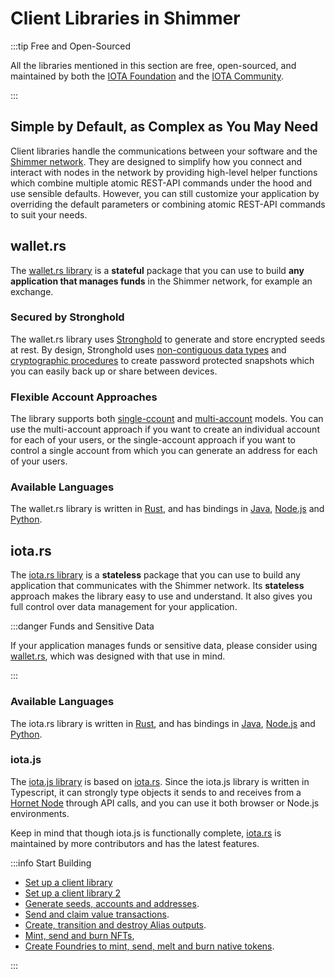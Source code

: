# Client Libraries in Shimmer

:::tip Free and Open-Sourced

All the libraries mentioned in this section are free, open-sourced, and maintained by both
the [IOTA Foundation](https://www.iota.org/) and
the [IOTA Community](https://wiki.iota.org/shimmer/community/the-community/how-to-support/).

:::

## Simple by Default, as Complex as You May Need

Client libraries handle the communications between your software and the [Shimmer network](../networks.md). They are
designed to simplify how you connect and interact with nodes in the network by providing high-level helper functions
which combine multiple atomic REST-API commands under the hood and use sensible defaults. However, you can still
customize
your application by overriding the default parameters or combining atomic REST-API commands to suit your needs.

## wallet.rs

The [wallet.rs library](https://wiki.iota.org/shimmer/wallet.rs/welcome/) is a **stateful** package that you can use to
build **any application that manages funds** in the Shimmer network, for example an exchange.

### Secured by Stronghold

The wallet.rs library uses [Stronghold](stronghold.md) to generate and store encrypted seeds at rest. By design,
Stronghold uses [non-contiguous data types](https://wiki.iota.org/stronghold.rs/explanations/non-contiguous-data-types/)
and [cryptographic procedures](https://wiki.iota.org/stronghold.rs/explanations/procedures/) to create password
protected snapshots which you can easily back up or share between devices.

### Flexible Account Approaches

The library supports
both [single-ccount](https://wiki.iota.org/shimmer/wallet.rs/explanations/account_approaches/#single-account-approach)
and [multi-account](https://wiki.iota.org/shimmer/wallet.rs/explanations/account_approaches/#multi-account-approach)
models. You can use the multi-account approach if you want to create an individual account for each of your users, or
the
single-account approach if you want to control a single account from which you can generate an address for each of your
users.

### Available Languages

The wallet.rs library is written in [Rust](https://wiki.iota.org/shimmer/wallet.rs/getting_started/rust/), and has
bindings in [Java](https://wiki.iota.org/shimmer/wallet.rs/getting_started/java/),
[Node.js](https://wiki.iota.org/shimmer/wallet.rs/getting_started/nodejs/)
and [Python](https://wiki.iota.org/shimmer/wallet.rs/getting_started/python/).

## iota.rs

The [iota.rs library](https://wiki.iota.org/shimmer/iota.rs/welcome/) is a **stateless** package that you can use to
build any application that communicates with the Shimmer network. Its **stateless** approach makes the library easy to
use and understand. It also gives you full control over data management for your application.

:::danger Funds and Sensitive Data

If your application manages funds or sensitive data, please consider using [wallet.rs](#walletrs), which was
designed with that use in mind.

:::

### Available Languages

The iota.rs library is written in [Rust](https://wiki.iota.org/shimmer/iota.rs/getting_started/rust/), and has
bindings in [Java](https://wiki.iota.org/shimmer/iota.rs/getting_started/java/),
[Node.js](https://wiki.iota.org/shimmer/iota.rs/getting_started/nodejs/)
and [Python](https://wiki.iota.org/shimmer/iota.rs/getting_started/python/).

### iota.js

The [iota.js library](https://wiki.iota.org/shimmer/iotajs/welcome/) is based on [iota.rs](#iotars). Since the iota.js
library is written in Typescript, it can strongly type objects it sends to and receives from
a [Hornet Node](../nodes/hornet.md) through API calls, and you can use it both browser or Node.js environments.

Keep in mind that though iota.js is functionally complete, [iota.rs](#iotars) is maintained by more contributors and has
the latest features.


:::info Start Building

* [Set up a client library](../../start-building/intro-to-clients/getting-started-with-imports.mdx)
* [Set up a client library 2](../../start-building/intro-to-clients/getting-started.mdx)
* [Generate seeds, accounts and addresses](../../start-building/intro-to-clients/seeds-accounts-and-addresses.mdx).
* [Send and claim value transactions](../../start-building/intro-to-clients/outputs-and-transactions.mdx).
* [Create, transition and destroy Alias outputs](../../start-building/clients-in-shimmer/alias-outputs.md).
* [Mint, send and burn NFTs](../../start-building/clients-in-shimmer/NFTs.md),
* [Create Foundries to mint, send, melt and burn native tokens](../../start-building/clients-in-shimmer/foundries-and-native-tokens.md).

:::